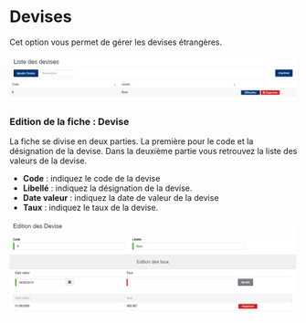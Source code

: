 # Devises

Cet option vous permet de gérer les devises étrangères.

![](../../.gitbook/assets/devise1.png)

### **Edition de la fiche : Devise**

La fiche se divise en deux parties. La première pour le code et la désignation de la devise. Dans la deuxième partie vous retrouvez la liste des valeurs de la devise.

* **Code** : indiquez le code de la devise
* **Libellé** : indiquez la désignation de la devise.
* **Date valeur** : indiquez la date de valeur de la devise
* **Taux** : indiquez le taux de la devise.

![](../../.gitbook/assets/devise2.png)
